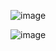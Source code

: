 ![image](https://github.com/user-attachments/assets/3c15a8d8-8bf4-44c4-9517-7b6b14e9782a)

![image](https://github.com/user-attachments/assets/8e792f07-e348-4498-a0c3-c0d5fee2ef7f)

